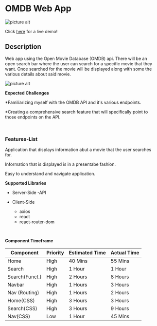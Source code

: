 # OMDB Web App

![picture alt](https://www.programmableweb.com/sites/default/files/styles/facebook_scale_height_200/public/OMDb%20API.png?itok=sFxdpUFo)

Click [here](http://omdb-cc.surge.sh/) for a live demo!

## Description ###

Web app using the Open Movie Database (OMDB) api. There will be an open search bar where the user can search for a specific movie that they want. Once searched for the movie will be displayed along with some the various details about said movie. 

![picture alt](https://media3.giphy.com/media/6pJNYBYSMFod2/source.gif)


**Expected Challenges** 

*Familiarizing myself with the OMDB API and it's various endpoints.

*Creating a comprehensive search feature that will specifically point to those endpoints on the API.


&nbsp;
&nbsp;
&nbsp;

### Features-List ###

Application that displays information abut a movie that the user searches for.

Information that is displayed is in a presentabe fashion.

Easy to understand and navigate application.


**Supported Libraries**

* Server-Side
  -API

* Client-Side
  - axios
  - react
  - react-router-dom

&nbsp;
&nbsp;
&nbsp;
&nbsp;
&nbsp;


**Component Timeframe**

Component     | Priority      | Estimated Time  |  Actual Time  |
------------- | ------------- |---------------  |-------------  |
Home          | High          | 40 Mins         | 55 Mins       |
Search        | High          | 1 Hour          | 1 Hour        |
Search(Funct.)| High          | 2 Hours         | 8 Hours       |
Navbar        | High          | 1 Hours         | 3 Hours       |
Nav  (Routing)| High          | 1 Hours         | 2 Hours       |
Home(CSS)     | High          | 3 Hours         | 3 Hours       |
Search(CSS)   | High          | 3 Hours         | 9 Hours       |
Nav(CSS)      | Low           | 1 Hour          | 45 Mins       |
